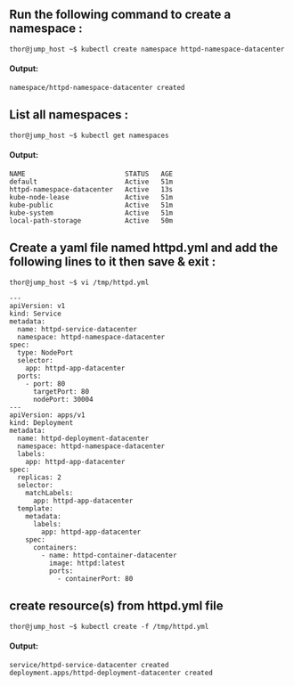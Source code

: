 ## Run the following command to create a namespace :

```
thor@jump_host ~$ kubectl create namespace httpd-namespace-datacenter
```
#### Output:
```
namespace/httpd-namespace-datacenter created
```
## List all namespaces :
```
thor@jump_host ~$ kubectl get namespaces
```
#### Output:
```
NAME                         STATUS   AGE
default                      Active   51m
httpd-namespace-datacenter   Active   13s
kube-node-lease              Active   51m
kube-public                  Active   51m
kube-system                  Active   51m
local-path-storage           Active   50m
```

## Create a yaml file named httpd.yml and add the following lines to it then save & exit :
```
thor@jump_host ~$ vi /tmp/httpd.yml
```

```
---
apiVersion: v1
kind: Service
metadata:
  name: httpd-service-datacenter
  namespace: httpd-namespace-datacenter
spec:
  type: NodePort
  selector:
    app: httpd-app-datacenter
  ports:
    - port: 80
      targetPort: 80
      nodePort: 30004
---
apiVersion: apps/v1
kind: Deployment
metadata:
  name: httpd-deployment-datacenter
  namespace: httpd-namespace-datacenter
  labels:
    app: httpd-app-datacenter
spec:
  replicas: 2
  selector:
    matchLabels:
      app: httpd-app-datacenter
  template:
    metadata:
      labels:
        app: httpd-app-datacenter
    spec:
      containers:
        - name: httpd-container-datacenter
          image: httpd:latest
          ports:
            - containerPort: 80
```

## create resource(s) from httpd.yml file

```       
thor@jump_host ~$ kubectl create -f /tmp/httpd.yml 
```
#### Output:
```
service/httpd-service-datacenter created
deployment.apps/httpd-deployment-datacenter created
```




